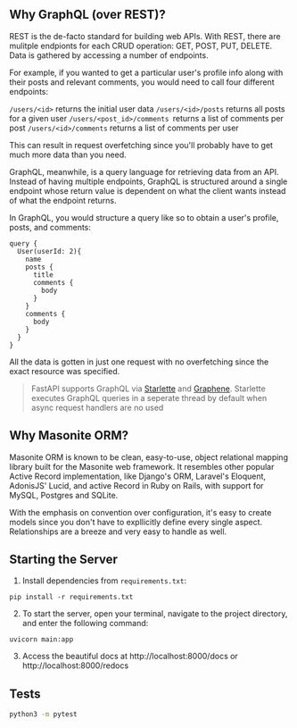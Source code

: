 ## Why GraphQL (over REST)?

REST is the de-facto standard for building web APIs. With REST, there are mulitple endpionts for each CRUD operation: GET, POST, PUT, DELETE. Data is gathered by accessing a number of endpoints.

For example, if you wanted to get a particular user's profile info along with their posts and relevant comments, you would need to call four different endpoints:

`/users/<id>` returns the initial user data
`/users/<id>/posts` returns all posts for a given user
`/users/<post_id>/comments `returns a list of comments per post
`/users/<id>/comments` returns a list of comments per user

This can result in request overfetching since you'll probably have to get much more data than you need.

GraphQL, meanwhile, is a query language for retrieving data from an API. Instead of having multiple endpoints, GraphQL is structured around a single endpoint whose return value is dependent on what the client wants instead of what the endpoint returns.

In GraphQL, you would structure a query like so to obtain a user's profile, posts, and comments:

```
query {
  User(userId: 2){
    name
    posts {
      title
      comments {
        body
      }
    }
    comments {
      body
    }
  }
}
```

All the data is gotten in just one request with no overfetching since the exact resource was specified. 

> FastAPI supports GraphQL via [Starlette](https://www.starlette.io/graphql) and [Graphene](https://graphene-python.org/). Starlette executes GraphQL queries in a seperate thread by default when async request handlers are no used


## Why Masonite ORM?

Masonite ORM is known to be clean, easy-to-use, object relational mapping library built for the Masonite web framework. It resembles other popular Active Record implementation, like Django's ORM, Laravel's Eloquent, AdonisJS' Lucid, and active Record in Ruby on Rails, with support for MySQL, Postgres and SQLite.

With the emphasis on convention over configuration, it's easy to create models since you don't have to expllicitly define every single aspect. Relationships are a breeze and very easy to handle as well.

## Starting the Server
1. Install dependencies from `requirements.txt`:
```
pip install -r requirements.txt
```

2. To start the server, open your terminal, navigate to the project directory, and enter the following command:
```
uvicorn main:app
```

3. Access the beautiful docs at http://localhost:8000/docs or http://localhost:8000/redocs

## Tests
```bash
python3 -m pytest
```